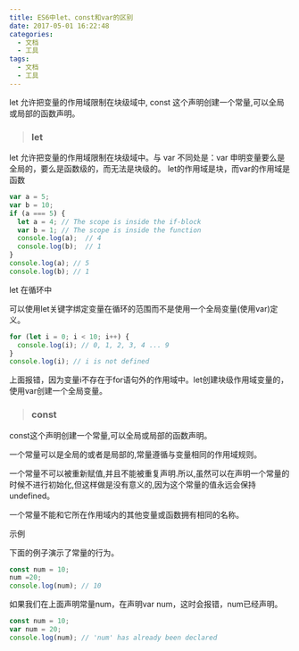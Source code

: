 ```yaml
---
title: ES6中let、const和var的区别
date: 2017-05-01 16:22:48
categories: 
  - 文档
  - 工具
tags: 
  - 文档
  - 工具
---
```



let 允许把变量的作用域限制在块级域中, const 这个声明创建一个常量,可以全局或局部的函数声明。
<!--more-->

> ### let

let 允许把变量的作用域限制在块级域中。与 var 不同处是：var 申明变量要么是全局的，要么是函数级的，而无法是块级的。
let的作用域是块，而var的作用域是函数

```javascript
var a = 5;
var b = 10;
if (a === 5) {
  let a = 4; // The scope is inside the if-block
  var b = 1; // The scope is inside the function
  console.log(a);  // 4
  console.log(b);  // 1
} 
console.log(a); // 5
console.log(b); // 1
```
let 在循环中

可以使用let关键字绑定变量在循环的范围而不是使用一个全局变量(使用var)定义。

```javascript
for (let i = 0; i < 10; i++) {
  console.log(i); // 0, 1, 2, 3, 4 ... 9
}
console.log(i); // i is not defined
```

上面报错，因为变量i不存在于for语句外的作用域中。let创建块级作用域变量的，使用var创建一个全局变量。


> ### const

const这个声明创建一个常量,可以全局或局部的函数声明。

一个常量可以是全局的或者是局部的,常量遵循与变量相同的作用域规则。

一个常量不可以被重新赋值,并且不能被重复声明.所以,虽然可以在声明一个常量的时候不进行初始化,但这样做是没有意义的,因为这个常量的值永远会保持undefined。

一个常量不能和它所在作用域内的其他变量或函数拥有相同的名称。

示例

下面的例子演示了常量的行为。

```javascript
const num = 10;
num =20;
console.log(num); // 10
```

如果我们在上面声明常量num，在声明var num，这时会报错，num已经声明。

```javascript
const num = 10;
var num = 20;
console.log(num); // 'num' has already been declared
```